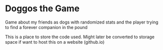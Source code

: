 # Doggos the Game

Game about my friends as dogs with randomized stats and the player trying to find a forever companion in the pound

This is a place to store the code used. Might later be converted to storage space if want to host this on a website (github.io)
